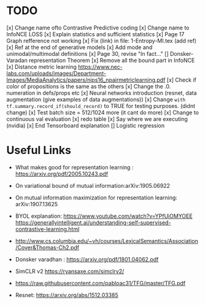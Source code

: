 # TODO

[x]  Change name ofto Contrastive Predictive coding
[x]  Change name to InfoNCE LOSS
[x]  Explain statistics and sufficient statistics
[x] Page 17 Graph refference not working
[x] Fix (link) in file: 1-Entropy-MI.tex (add ref)
[x] Ref at the end of generative models
[x] Add mode and unimodal/multimodal definitions 
[x] Page 30, revise "In fact..."
[] Donsker-Varadan representation Theorem
[x] Remove all the bound part in InfoNCE
[x] Distance metric learning https://www.nec-labs.com/uploads/images/Department-Images/MediaAnalytics/papers/nips16_npairmetriclearning.pdf
[x] Check if color of propositions is the same as the others
[x] Change the .0. numeration in defs/props etc
[x] Neural networks introduction (resnet, data augmentation (give examples of data augmentations))
[x] Change `with tf.summary.record_if(should_record)` to TRUE for testing purposes. (didnt change)
[x] Test batch size = 512/1024 more (it cant do more)
[x] Change to continuous val evaluation 
[x] redo table
[x] Say where we are executing (nvidia)
[x] End Tensorboard explanation
[] Logistic regression


# Useful Links

- What makes good for representation learning : https://arxiv.org/pdf/2005.10243.pdf
- On variational bound of mutual information:arXiv:1905.06922
- On mutual information maximization for representation learning: arXiv:1907.13625
- BYOL explanation: https://www.youtube.com/watch?v=YPfUiOMYOEE
https://generallyintelligent.ai/understanding-self-supervised-contrastive-learning.html

- http://www.cs.columbia.edu/~vh/courses/LexicalSemantics/Association/Cover&Thomas-Ch2.pdf

- Donsker varadhan : https://arxiv.org/pdf/1801.04062.pdf

- SimCLR v2 https://ryansaxe.com/simclrv2/

- https://raw.githubusercontent.com/pabloac31/TFG/master/TFG.pdf

- Resnet: https://arxiv.org/abs/1512.03385
